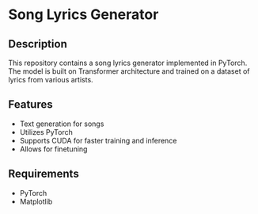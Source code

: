 # Song Lyrics Generator

## Description

This repository contains a song lyrics generator implemented in PyTorch. The model is built on Transformer architecture and trained on a dataset of lyrics from various artists.

## Features

- Text generation for songs
- Utilizes PyTorch
- Supports CUDA for faster training and inference
- Allows for finetuning

## Requirements
- PyTorch
- Matplotlib
